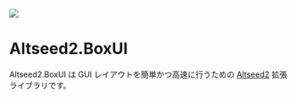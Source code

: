[![](https://github.com/wraikny/Altseed2.BoxUI/workflows/CI/badge.svg)](https://github.com/wraikny/Altseed2.BoxUI/actions?workflow=CI)
# Altseed2.BoxUI

Altseed2.BoxUI は GUI レイアウトを簡単かつ高速に行うための [Altseed2](https://github.com/altseed/Altseed2-csharp) 拡張ライブラリです。
